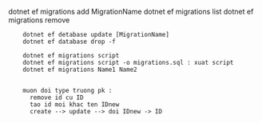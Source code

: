 dotnet ef migrations add MigrationName
dotnet ef migrations list
dotnet ef migrations remove

        dotnet ef detabase update [MigrationName]
        dotnet ef database drop -f

        dotnet ef migrations script
        dotnet ef migrations script -o migrations.sql : xuat script
        dotnet ef migrations Name1 Name2


        muon doi type truong pk :
          remove id cu ID
          tao id moi khac ten IDnew
          create --> update --> doi IDnew -> ID
